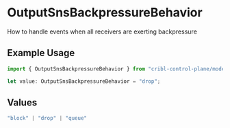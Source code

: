 # OutputSnsBackpressureBehavior

How to handle events when all receivers are exerting backpressure

## Example Usage

```typescript
import { OutputSnsBackpressureBehavior } from "cribl-control-plane/models";

let value: OutputSnsBackpressureBehavior = "drop";
```

## Values

```typescript
"block" | "drop" | "queue"
```